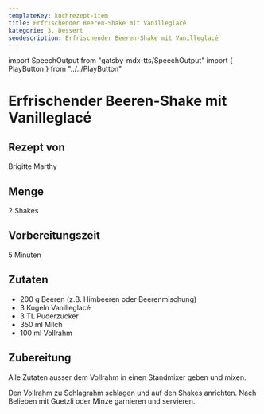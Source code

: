 ```yaml
---
templateKey: kochrezept-item
title: Erfrischender Beeren-Shake mit Vanilleglacé
kategorie: 3. Dessert
seodescription: Erfrischender Beeren-Shake mit Vanilleglacé
---
```

import SpeechOutput from "gatsby-mdx-tts/SpeechOutput"
import { PlayButton } from "../../PlayButton"

<SpeechOutput id="kochrezept-brigitte-marthy-beeren-shake-vanilleglace" customPlayButton={PlayButton}>

# Erfrischender Beeren-Shake mit Vanilleglacé

## Rezept von

Brigitte Marthy

## Menge

2 Shakes 

## Vorbereitungszeit

5 Minuten

## Zutaten

* 200 g Beeren (z.B. Himbeeren oder Beerenmischung)
* 3 Kugeln Vanilleglacé
* 3 TL Puderzucker
* 350 ml Milch
* 100 ml Vollrahm

## Zubereitung

Alle Zutaten ausser dem Vollrahm in einen Standmixer geben und mixen. 

Den Vollrahm zu Schlagrahm schlagen und auf den Shakes anrichten. Nach Belieben mit Guetzli oder Minze garnieren und servieren.

</SpeechOutput>